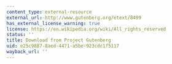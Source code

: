 ```yaml
---
content_type: external-resource
external_url: http://www.gutenberg.org/etext/8499
has_external_license_warning: true
license: https://en.wikipedia.org/wiki/All_rights_reserved
status: ''
title: Download from Project Gutenberg
uid: e25c9887-8aed-4471-a5be-923cdc1f5117
wayback_url: ''
---
```

